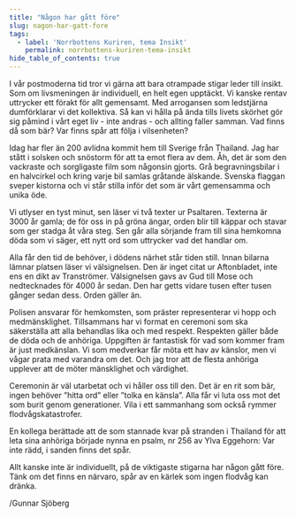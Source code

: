 ```yaml
---
title: "Någon har gått före"
slug: nagon-har-gatt-fore
tags:
  - label: 'Norrbottens Kuriren, tema Insikt'
    permalink: norrbottens-kuriren-tema-insikt
hide_table_of_contents: true
---
```

I vår postmoderna tid tror vi gärna att bara otrampade stigar leder till insikt. Som om livsmeningen är individuell, en helt egen upptäckt. Vi kanske rentav uttrycker ett förakt för allt gemensamt. Med arrogansen som ledstjärna dumförklarar vi det kollektiva. Så kan vi hålla på ända tills livets skörhet gör sig påmind i vårt eget liv - inte andras - och allting faller samman. Vad finns då som bär? Var finns spår att följa i vilsenheten? 

<!--truncate-->

Idag har fler än 200 avlidna kommit hem till Sverige från Thailand. Jag har stått i solsken och snöstorm för att ta emot flera av dem. Åh, det är som den vackraste och sorgligaste film som någonsin gjorts. Grå begravningsbilar i en halvcirkel och kring varje bil samlas gråtande älskande. Svenska flaggan sveper kistorna och vi står stilla inför det som är vårt gemensamma och unika öde.

Vi utlyser en tyst minut, sen läser vi två texter ur Psaltaren. Texterna är 3000 år gamla; de för oss in på gröna ängar, orden blir till käppar och stavar som ger stadga åt våra steg. Sen går alla sörjande fram till sina hemkomna döda som vi säger, ett nytt ord som uttrycker vad det handlar om.

Alla får den tid de behöver, i dödens närhet står tiden still. Innan bilarna lämnar platsen läser vi välsignelsen. Den är inget citat ur Aftonbladet, inte ens en dikt av Tranströmer. Välsignelsen gavs av Gud till Mose och nedtecknades för 4000 år sedan. Den har getts vidare tusen efter tusen gånger sedan dess. Orden gäller än. 

Polisen ansvarar för hemkomsten, som präster representerar vi hopp och medmänsklighet. Tillsammans har vi format en ceremoni som ska säkerställa att alla behandlas lika och med respekt. Respekten gäller både de döda och de anhöriga. Uppgiften är fantastisk för vad som kommer fram är just medkänslan. Vi som medverkar får möta ett hav av känslor, men vi vågar prata med varandra om det. Och jag tror att de flesta anhöriga upplever att de möter mänsklighet och värdighet. 

Ceremonin är väl utarbetat och vi håller oss till den. Det är en rit som bär, ingen behöver ”hitta ord” eller ”tolka en känsla”. Alla får vi luta oss mot det som burit genom generationer. Vila i ett sammanhang som också rymmer flodvågskatastrofer. 

En kollega berättade att de som stannade kvar på stranden i Thailand för att leta sina anhöriga började nynna en psalm, nr 256 av Ylva Eggehorn: Var inte rädd, i sanden finns det spår. 

Allt kanske inte är individuellt, på de viktigaste stigarna har någon gått före. Tänk om det finns en närvaro, spår av en kärlek som ingen flodvåg kan dränka.

/Gunnar Sjöberg
